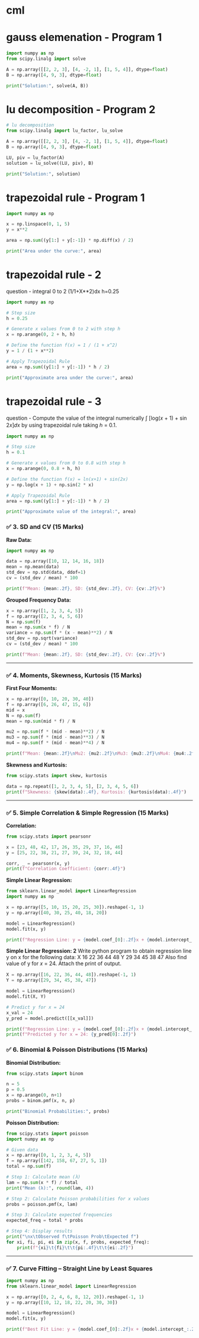 # cml

# gauss elemenation - Program 1
```python
import numpy as np
from scipy.linalg import solve

A = np.array([[2, 2, 3], [4, -2, 1], [1, 5, 4]], dtype=float)
B = np.array([4, 9, 3], dtype=float)

print("Solution:", solve(A, B))
```

# lu decomposition - Program 2
```python
# lu decomposition
from scipy.linalg import lu_factor, lu_solve

A = np.array([[2, 2, 3], [4, -2, 1], [1, 5, 4]], dtype=float)
B = np.array([4, 9, 3], dtype=float)

LU, piv = lu_factor(A)
solution = lu_solve((LU, piv), B)

print("Solution:", solution)
```
# trapezoidal rule - Program 1
```python
import numpy as np 

x = np.linspace(0, 1, 5)  
y = x**2                 

area = np.sum((y[1:] + y[:-1]) * np.diff(x) / 2)

print("Area under the curve:", area)
```
# trapezoidal rule - 2
question - integral 0 to 2 (1/1+X**2)dx h=0.25
```python
import numpy as np

# Step size
h = 0.25

# Generate x values from 0 to 2 with step h
x = np.arange(0, 2 + h, h)

# Define the function f(x) = 1 / (1 + x^2)
y = 1 / (1 + x**2)

# Apply Trapezoidal Rule
area = np.sum((y[1:] + y[:-1]) * h / 2)

print("Approximate area under the curve:", area)

```
# trapezoidal rule - 3
question - Compute the value of the integral numerically ∫ [log(𝑥 + 1) + sin 2𝑥]𝑑𝑥 by using trapezoidal rule taking ℎ = 0.1. 

```python
import numpy as np

# Step size
h = 0.1

# Generate x values from 0 to 0.8 with step h
x = np.arange(0, 0.8 + h, h)

# Define the function f(x) = ln(x+1) + sin(2x)
y = np.log(x + 1) + np.sin(2 * x)

# Apply Trapezoidal Rule
area = np.sum((y[1:] + y[:-1]) * h / 2)

print("Approximate value of the integral:", area)


```

### ✅ 3. SD and CV (15 Marks)

**Raw Data:**
```python
import numpy as np

data = np.array([10, 12, 14, 16, 18])
mean = np.mean(data)
std_dev = np.std(data, ddof=1)
cv = (std_dev / mean) * 100

print(f"Mean: {mean:.2f}, SD: {std_dev:.2f}, CV: {cv:.2f}%")
```

**Grouped Frequency Data:**
```python
x = np.array([1, 2, 3, 4, 5])
f = np.array([2, 3, 4, 5, 6])
N = np.sum(f)
mean = np.sum(x * f) / N
variance = np.sum(f * (x - mean)**2) / N
std_dev = np.sqrt(variance)
cv = (std_dev / mean) * 100

print(f"Mean: {mean:.2f}, SD: {std_dev:.2f}, CV: {cv:.2f}%")
```

---

### ✅ 4. Moments, Skewness, Kurtosis (15 Marks)

**First Four Moments:**
```python
x = np.array([0, 10, 20, 30, 40])
f = np.array([6, 26, 47, 15, 6])
mid = x
N = np.sum(f)
mean = np.sum(mid * f) / N

mu2 = np.sum(f * (mid - mean)**2) / N
mu3 = np.sum(f * (mid - mean)**3) / N
mu4 = np.sum(f * (mid - mean)**4) / N

print(f"Mean: {mean:.2f}\nMu2: {mu2:.2f}\nMu3: {mu3:.2f}\nMu4: {mu4:.2f}")
```

**Skewness and Kurtosis:**
```python
from scipy.stats import skew, kurtosis

data = np.repeat([1, 2, 3, 4, 5], [2, 3, 4, 5, 6])
print(f"Skewness: {skew(data):.4f}, Kurtosis: {kurtosis(data):.4f}")
```

---

### ✅ 5. Simple Correlation & Simple Regression (15 Marks)

**Correlation:**
```python
from scipy.stats import pearsonr

x = [23, 48, 42, 17, 26, 35, 29, 37, 16, 46]
y = [25, 22, 38, 21, 27, 39, 24, 32, 18, 44]

corr, _ = pearsonr(x, y)
print(f"Correlation Coefficient: {corr:.4f}")
```

**Simple Linear Regression:**
```python
from sklearn.linear_model import LinearRegression
import numpy as np

x = np.array([5, 10, 15, 20, 25, 30]).reshape(-1, 1)
y = np.array([40, 30, 25, 40, 18, 20])

model = LinearRegression()
model.fit(x, y)

print(f"Regression Line: y = {model.coef_[0]:.2f}x + {model.intercept_:.2f}")
```

**Simple Linear Regression: 2**
Write python program to obtain regression line y on x for the following data:
X 16 22 36 44 48
Y 29 34 45 38 47
Also find value of y for 𝑥 = 24. Attach the print of output. 

```python
X = np.array([16, 22, 36, 44, 48]).reshape(-1, 1)
Y = np.array([29, 34, 45, 38, 47])

model = LinearRegression()
model.fit(X, Y)

# Predict y for x = 24
x_val = 24
y_pred = model.predict([[x_val]])

print(f"Regression Line: y = {model.coef_[0]:.2f}x + {model.intercept_:.2f}")
print(f"Predicted y for x = 24: {y_pred[0]:.2f}")

```

### ✅ 6. Binomial & Poisson Distributions (15 Marks)

**Binomial Distribution:**
```python
from scipy.stats import binom

n = 5
p = 0.5
x = np.arange(0, n+1)
probs = binom.pmf(x, n, p)

print("Binomial Probabilities:", probs)
```

**Poisson Distribution:**
```python
from scipy.stats import poisson
import numpy as np

# Given data
x = np.array([0, 1, 2, 3, 4, 5])
f = np.array([142, 158, 67, 27, 5, 1])
total = np.sum(f)

# Step 1: Calculate mean (λ)
lam = np.sum(x * f) / total
print("Mean (λ):", round(lam, 4))

# Step 2: Calculate Poisson probabilities for x values
probs = poisson.pmf(x, lam)

# Step 3: Calculate expected frequencies
expected_freq = total * probs

# Step 4: Display results
print("\nx\tObserved f\tPoisson Prob\tExpected f")
for xi, fi, pi, ei in zip(x, f, probs, expected_freq):
    print(f"{xi}\t{fi}\t\t{pi:.4f}\t\t{ei:.2f}")

```

---

### ✅ 7. Curve Fitting – Straight Line by Least Squares

```python
import numpy as np
from sklearn.linear_model import LinearRegression

x = np.array([0, 2, 4, 6, 8, 12, 20]).reshape(-1, 1)
y = np.array([10, 12, 18, 22, 20, 30, 30])

model = LinearRegression()
model.fit(x, y)

print(f"Best Fit Line: y = {model.coef_[0]:.2f}x + {model.intercept_:.2f}")
```


